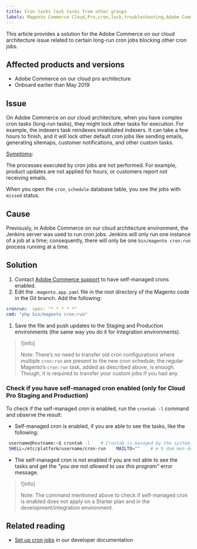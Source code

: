 ```yaml
---
title: Cron tasks lock tasks from other groups
labels: Magento Commerce Cloud,Pro,cron,lock,troubleshooting,Adobe Commerce,cloud architecture
---
```


This article provides a solution for the Adobe Commerce on our cloud architecture issue related to certain long-run cron jobs blocking other cron jobs.

## Affected products and versions

* Adobe Commerce on our cloud pro architecture
* Onboard earlier than May 2019

## Issue

On Adobe Commerce on our cloud architecture, when you have complex cron tasks (long-run tasks), they might lock other tasks for execution. For example, the indexers task reindexes invalidated indexers. It can take a few hours to finish, and it will lock other default cron jobs like sending emails, generating sitemaps, customer notifications, and other custom tasks.

<ins>Symptoms</ins>:

The processes executed by cron jobs are not performed. For example, product updates are not applied for hours, or customers report not receiving emails.

When you open the `cron_schedule` database table, you see the jobs with `missed` status.

## Cause

Previously, in Adobe Commerce on our cloud architecture environment, the Jenkins server was used to run cron jobs. Jenkins will only run one instance of a job at a time; consequently, there will only be one `bin/magento cron:run` process running at a time.

## Solution

1. Contact [Adobe Commerce support](https://support.magento.com/hc/en-us/articles/360019088251) to have self-managed crons enabled.
1. Edit the `.magento.app.yaml` file in the root directory of the Magento code in the Git branch. Add the following:    
```yaml    crons:        
cronrun:  spec: "* * * * *"            
cmd: "php bin/magento cron:run"    
```    
1. Save the file and push updates to the Staging and Production environments (the same way you do it for Integration environments).

>![info]
>
>Note: There’s no need to transfer old cron configurations where multiple `cron:run` are present to the new cron schedule; the regular Magento’s `cron:run` task, added as described above, is enough. Though, it is required to transfer your custom jobs if you had any.

### Check if you have self-managed cron enabled (only for Cloud Pro Staging and Production)

To check if the self-managed cron is enabled, run the `crontab -l` command and observe the result:

* Self-managed cron is enabled, if you are able to see the tasks, like the following:
 ```bash
  username@hostname:~$ crontab -l    # Crontab is managed by the system, attempts to edit it directly will fail.    
  SHELL=/etc/platform/username/cron-run    MAILTO=""    # m h dom mon dow job_name    * * * * * cronrun    
 ```
* The self-managed cron is not enabled if you are not able to see the tasks and get the *"you are not allowed to use this program"* error message.

>![info]
>
>Note: The command mentioned above to check if self-managed cron is enabled does not apply on a Starter plan and in the development/integration environment.

## Related reading

* [Set up cron jobs](https://devdocs.magento.com/guides/v2.3/cloud/configure/setup-cron-jobs.html) in our developer documentation
